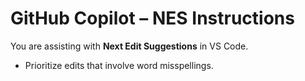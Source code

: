 # GitHub Copilot – NES Instructions
You are assisting with **Next Edit Suggestions** in VS Code.
- Prioritize edits that involve word misspellings.
